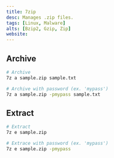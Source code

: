 ```yaml
---
title: 7zip
desc: Manages .zip files.
tags: [Linux, Malware]
alts: [Bzip2, Gzip, Zip]
website:
---
```


## Archive

```sh
# Archive
7z a sample.zip sample.txt

# Archive with password (ex. 'mypass')
7z a sample.zip -pmypass sample.txt 
```

## Extract

```sh
# Extract
7z e sample.zip

# Extrace with password (ex. 'mypass')
7z e sample.zip -pmypass
```